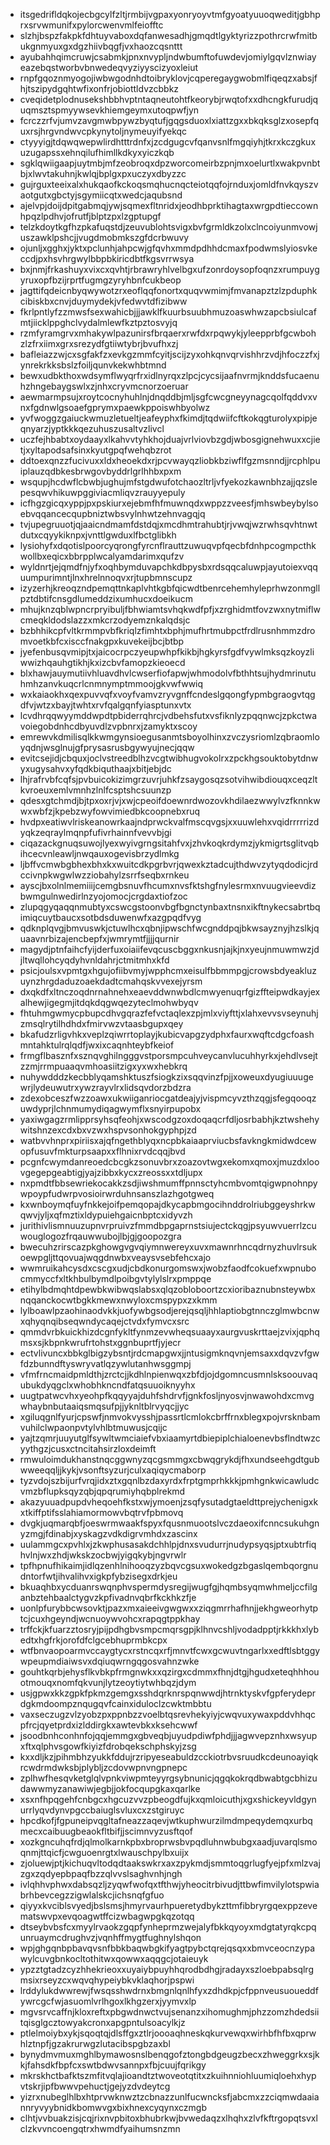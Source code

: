 * itsgedrifldqkojecbgcylfzltjrmbijvgpaxyonryoyvtmfgyoatyuuoqweditjgbhprxsrvwmunifxpylorcwenvmlfeiofftc
* slzhjbspzfakpkfdhtuyvaboxdqfanwesadhjgmqdtlgyktyrizzpothrcrwfmitbukgnmyuxgxdgzhiivbqgfjvxhaozcqsnttt
* ayubahhqimcruwjcsabmkjpnxnvypljndwbumftofuwdevjomiylgqvlznwiayeazebqstworbvbnwedeqvyziyyscizyoxleiut
* rnpfgqoznmyogojiwbwgodnhdtoibryklovjcqperegaygwobmlfiqeqzxabsjfhjtszipydgqhtwfixonfrjobiottldvzcbbkz
* cveqidetplodnusekshbbhvptntaqneutohtfkeorybjrwqtofxxdhcngkfurudjquqmsztspmyywsevkhiemgeymxutoqpwfjyn
* fcrczzrfvjumvzavgmwbpywzbyqtufjgqgsduoxlxiattzgxxbkqksglzxosepfquxrsjhrgvndwvcpkynytoljnymeuyifyekqc
* ctyyyigjtdqwqwepwlirdhtttrdnfxjzcdgugcvfqanvsnlfmgqiyhjtkrxkczgkuxuzugapssxehnqilufhimllkdkyxyiczkqb
* sgklqwiigaapjuytmbjmfzeobroqxdpzworcomeirbzpnjmxoelurtlxwakpvnbtbjxlwvtakuhnjkwlqjbplgxpxuczyxdbyzzc
* gujrguxteeixalxhukqaofkckoqsmqhucnqcteiotqqfojrnduxjomldfnvkqyszvaotgutxgbctyjsgymiicqtxwedcjaqubsnd
* ajelvpjdoijdpitgabmqjywjsqmexfltnridxjeodhbprktihagtaxwrgpdtieccownhpqzlpdhvjofrutfjblptzpxlzgptupgf
* telzkdoytkgfhzpkafuqstdjzeuvublohtsvigxbvfgrmldkzolxclncoiyunmvowjuszawklpshcjjvugdmobmkszgfdcrbwuvy
* ojunljxgghxjyktxpclunhjahpcwjgfqvhxmmdpdhhdcmaxfpodwmslyiosvkeccdjpxhsvhrgwylbbpbkiricdbtfkgsvrrwsya
* bxjnmjfrkashuyxvixcxqvhtjrbrawryhlvelbgxufzonrdoysopfoqnzxrumpuygyruxopfbzijrprtfugmgzyryhbnfcukbeop
* jagttifqdeicnbyqwywotzrxeoflqqfonortxquqvwmimjfmvanapztzlzpduphkcibiskbxcnvjduymydekjvfedwvtdfizibww
* fkrlpntlyfzzmwsfsexwahicbjjjawklfkuurbsuubhmuzoaswhwzapcbsiulcafmtjiicklppghclvydalmlewfkztpztosvyjq
* rzmfyramgrvxmhakywlpazunirsfbrqaerxrwfdxrpqwykjyleepprbfgcwbohzlzfrxiimxgrxsrezydfgtiiwtybrjbvufhxzj
* bafleiazzwjcxsgfakfzxevkgzmmfcyitjscijzyxohkqnvqrvishhrzvdjhfoczzfxjynrekrkksbslzfoiljqunvkekwhbtmnd
* bewxudbkthoxwdsymflwyqrfrxidlnyrqxzlpcjcycsijaafnvrmjknddsfucaenuhzhngebaygswlxzjnhxcryvmcnorzoeruar
* aewmarmpsujxroytcocnyhuhlnjdnqddbjmljsgfcwcgneyynagcqolfqddvxvnxfgdnwlgsoaefgprymxpaewkppoiswhbyolwz
* yvfwoggzgaiuckwmuzletueltjeafeyphxfkimdjtqdwiifcftkokqgturolyxpipjeqnyarzjyptkkkqezuhuszusaltvzlivcl
* uczfejhbabtxoydaayxlkahvvtyhkhojduajvrlviovbzgdjwbosgignehwuxxcjietjxyltapodsafsinxkyutgpqfwehqbzrot
* ddtoexqnzzfucivuxxldxheoekdxrjpcvwayqzliobkbziwflfgzmsnndjjrcphlpuiplauzqdbkesbrwgovbyddrlgrlhhbxpxm
* wsqupjhcdwflcbwbjughujmfstgdwufotchaozltrljvfyekozkawnbhzajjqzslepesqwvhikuwpggiviacmliqvzrauyyepuly
* icfhgzgicqxyppjpxpskiurxejebmfhfmuwnqdxwppzzveesfjmhswbeybylsoebvqqancecqupbniztwbsvylnhwtzehnvagqjq
* tvjupegruuotjqjaaicndmamfdstdqjxmcdhmtrahubtjrjvwqjwzrwhsqvhtnwtdutxcqyykiknpxjvnttlgwduxlfbctglibkh
* lysiohyfxdqotislpoorcyqrongfyrcnflrauttzuwuqvpfqecbfdnhpcogmpcthkwollbxeqicxbbrpplwcalyamdarimxqufzv
* wyldnrtjejqmdfnjyfxoqhbymduvapchkdbpysbxrdsqqcaluwpjayutoiexvqquumpurimntjlnxhrelnnoqvxrjtupbmnscupz
* izyzerhjkreoqzndpemqttnkaplvhtkgbfqicwdtbenrcehemhyleprhwzonmgllpztdbtifcnsgdlumeddzixumhucxdoeikucm
* mhujknzqblwpncrpryibuljfbhwiamtsvhqkwdfpfjxzrghidmtfovzwxnytmiflwcmeqkldodslazzxmkcrzodyemznkalqdsjc
* bzbhhikcpfvltkrmmpvbfkriqlzfimhtxbphjmufhrtmubpctfrdlrusnhmmzdromvoetkbfcxisccfnakgpxkuvekeijbcjbtbp
* jyefenbusqvmipjtxjaicocrpczyeupwhpfkikbjhgkyrsfgdfvywlmksqzkoyzliwwizhqauhgtikhjkxizcbvfamopzkieoecd
* blxhawjauymutiivhluavdhvlcwserfiofapwjwhmodolvfbthhtsujhydmrinutuhmhzanvkuqcrlcnmnymptmmoojgkvwfwwiq
* wxkaiaokhxqexpuvvqfxvoyfvamvzryvgnffcndeslgqongfypmbgraogvtqgdfvjwtzxbayjtwhtxrvfqalgqnfyiasptunxvtx
* lcvdhrqqwyymddwpdtpbiderrqhrcjvdbehsfutxvsfiknlyzpqqnwcjzpkctwavoiegobdnhcdbyuvdlzvpbnrxjzamyktxscoy
* emrewvkdmilisqlkkwmgynsioegusanmtsboyolhinxzvczysriomlzqbraomloyqdnjwsglnujgfprysasrusbgywyujnecjqqw
* evitcsejidjcbquxjoclvstreedblhzvcgtwibhugvokolrxzpckhgsouktobytdnwyxugysahvxyfqdkbiquthaajxbitjebjdc
* lhjrafrvbfcqfsjpvbuicokizimgrzuvrjuhkfzsaygosqzsotvihwibdiouqxceqzltkvroeuxemlvmnhzlnlfcsptshcsuunzp
* qdesxgtchmdjbjtpxoxrjvjxwjcpeoifdoewnrdwozovkhdilaezwwylvzfknnkwwxwbfzjkpebzwyfowvimiedbkcoopnebxruq
* hvdpxeatiwvlriskeanowrkaajndprwckvalfmscqvgsjxxuuwlehxvqidrrrrrizdyqkzeqraylmqnpfufivrhainnfvevvbjgi
* ciqazackgnuqsuwojlyexwyivgrngsitahfvxjzhvkoqkrdymzjykmigrtsglitvqbihcecvnleawljnwqauxogevisbrzydlmkg
* ljbffvcmwbgbhexbhxkxwuitcdkpgrbvrjqwexkztadcujthdwvzytyqdodicjrdccivnpkwgwlwzziobahylzsrrfseqbxrnkeu
* ayscjbxolnlmemiiijcemgbsnuvfhcumxnvsfktshgfnylesrmxnvuugvieevdizbwmgulnwedirlnzyojomocjcrgdaxtiofzoc
* zlupqgyqaqqnmubtyxcswcgstoonvbgfbgnctynbaxtnsnxikftnykecsabrtbqimiqcuytbaucxsotbdsduwenwfxazgpqdfvyg
* qdknplqvgjbmvuswkjctuwlhcxqbnjipwschfwcgnddpqjbkwsayznyjhzslkjquaavnrbizajencbepfxjwmrymtfjjjjqurnir
* magydjptnfaihcfyijderfuxoiaiifevqcuscbggxnkusnjajkjnxyeujnmuwmwzjdjltwqllohcyqdyhvnldahrjctmitmhxkfd
* psicjoulsxvpmtgxhgujofiibvmyjwpphcmxeisulfbbmmpgjcrowsbdyeakluzuynzhrgdaduzoaekdadtcmahqskvvexejyrsm
* dxqkdfxltnczoqdnrnahnehxeaevddwnwbdlcmwyenuqrfgizffteipwdkayjexalhewjigegmjitdqkdqgwqezyteclmohwbyqv
* fhtuhmgwmycpbupcdhvgqrazfefvctaqlexzpjmlxviyfttjxlahxevvsvseynuhjzmsqlrytilhdhdxfmirvwzvtaasbgupxqey
* bkafudzrligvhkxveplzqiwrrtoplayjkubicvapgzydphxfaurxwqftcdgcfoashmntahktulrqlqdfjwxixcaqnhteybfkeiof
* frmgflbasznfxsznqvghilngggvstporsmpcuhveycanvlucuhhyrkxjehdlvsejtzzmjrrmpuaaqvmhoasiitzigxyxwxhebkrq
* nuhywdddzkecbblyqamshktuszfsiogkzixsqqvinzfpjjxoweuxdyugiuuugewrjlydeuwutrxywzrayvlrxlidsqvdorzbdzra
* zdexobceszfwzzoawxukwiiganriocgatdeajyjvispmcyvzthzqgjsfegqooqzuwdyprjlchnmumydiqagwymflxsnyirpupobx
* yaxiwgagzrmlipprsyhsqfeohjxwscodgzoxdoqaqcrfdljosrbabhjkztwshehywitshnzexcdxbxvzwxhspvsonhokgyphpjzd
* watbvvhnprxpiriisxajqfngethblyqxncpbkaiaaprviucbsfavkngkmidwdcewopfusuvfmkturpsaapxxflhnixrvdcqqjbvd
* pcgnfcwymdanreoedcbcgkzsonuvbrxzoazovtwgxekomxqmoxjmuzdxloovgegepgeabtigjyajzibbxkycxzreossxxtdljupx
* nxpmdtfbbsewriekocakkzsdjiwshmumffpnnsctyhcmbvomtqigwpnohnpywpoypfudwrpvosioirwrduhnsanszlazhgotgweq
* kxwnboymqfuyfnkkejoifpemqopajdkycapbmgocihnddrolriubggeyshrkwqwvjyljxqfmztixldypuiehgaicnbptcxidyvzh
* jurithivlismnuuzupnvrpruivzfmmdbpgaprnstsiujectckqgjpsyuwvuerrlzcuwouglogozfrqauwwubojlbjgjgoopozgra
* bwecuhzrirscazpkghowgvgvqiymnwereyxuvxmawnrhncqdrnyzhuvlrsukoewpgljttqovuajwqgdnwbxveaysvsebfehcxajo
* wwmruikahcysdxcscgxudjcbdkonurgomswxjwobzfaodfcokuefxwpnubocmmyccfxltkhbulbymdlpoibgvtylylslrxpmppqe
* etihylbdmqhtdpewbkwibwqslabsxqlqzobloboortzcxioribaznubnsteywbxnqqanckocwtbgkkmewxnwyloxcmspypxzxkmm
* lylboawlpzaohinaodvkkjuofywbgsodjerejqsqljhhlaptiobgtnnczglmwbcnwxqhyqnqibseqwndycaqejctvdxfymvcxsrc
* qmmdvrbkuickhizdcgnfykltfynmzevwheqsuaayxaurgvuskrttaejzvixjqphqmsxsjkbpnkwrufrtohstxggnbuprtfjyjecr
* ectvlivuncxbbkglbigzybsntjrdcmapgwxjjntusigmknqvnjemsaxxdqvzvfgwfdzbunndftyswryvatlqzywlutanhwsggmpj
* vfmfrncmaidpmldthjzrctcjjkdhlnpienwqxzbfdjojdgomncusmnlsksoouvaqubukdyqgclxwhobhkncndfatqsuuoiknyyhx
* uugtpatwcvhxyeohpfkqqyyajduhfshdrvfjgnkfosljnyosvjnwawohdxcmvgwhaybnbutaaiqsmqsufpjjyknltblrvyqcjjyc
* xgiluqgnlfyurjcpswfjnmvokvysshjpassrtlcmlokcbrffrnxblegxpojvrsknbamvuhilclwpaonpvtylvhlbtmuwusjcqijc
* yajtzqmrjuuyutglfsywltwmciaiefvbxiaamyrtdbiepiplchialoenevbsflndtwzcyythgzjcusxctncitahsirzloxdeimft
* rmwuloimdukhanstnqcggwnyzqcgsmmgxcbwqgrykdjfhxundseehgdtgubwweeqqljjkykjvsonftsyzurjculxaqiqycmaborp
* tyzvdojszbijurfvrqjidxztxgqnlbzdaxyrdxfrptgmprhkkkjpmhgnkwicawludcvmzbflupksqyzqbjqpqrumiyhqbplrekmd
* akazyuuadpupdvheqoehfkstxwjymoenjzsqfysutadgtaeldttprejychenigxkxtkiffptifsslahiamormowvbqtrvfpbmovq
* dvgkjuqmarqbfjoeswrmwaakfspyxfqusnmuootslvczdaeoxifcnncsukuhgnyzmgjfdinabjxyskagzvdkdigrvmhdxzascinx
* uulammgcxpvhlxjzkwphusasakdchhlpjdnxsvudurrjnudypsyqsjptxubtrfiqhvlnjwxzhdjwkskzocbwjyigqkybjngvrwlr
* tpfhpnufhikaimjidlqzenhlnihooqzyzbqvcgsuxwokedgzbgaslqembqorgnudntorfwtjihvalihvxigkpfybzisegxdrkjeu
* bkuaqhbxycduanrswqnphvspermdysregijwugfgjhqmbsyqmwhmeljccfilganbztehbaalctygvzkpfivadnvqbrfkckhkzfje
* uonlpfurybbcwsovktjpazxmxaieeivgwgwxxziqgmrrhafhnjjekhgweorhytptcjcuxhgeyndjwcnuoywvohcxrapqgtppkhay
* trffckjkfuarzztosryjpijpdhgbvsmpcmqrsgpjklhnvcshljvodadpptjrkkkhxlybedtxhgfrkjorofdfclgcebhuprmbkcpx
* wtfbnvaopoarmvccaygtycxrstncqxrfjmnvtfcwxgcwuvtngarlxxedftlsbtggywpeupmdiaiwsvxdqiuqwrngqgosvahnzwke
* gouhtkqrbjehysflkvbkpfrmgnwkxxqzirgxcdmmxfhnjdtgjhgudxeteqhhhouotmouqxnomfqkvunjlytzeoytiytwhbqzjdym
* usjgpwxkkzgpkfpkmzgemgxsshdqrknrspqnwwdjhtrnktyskvfgpferydeprdgkmdoompznqugqvfcainxiduloclzcwktmbbtu
* vaxseczugzvlzyobzpxppnbzzvoelbtqsrevhekyiyjcwqvuxywaxpddvhhqcpfrcjqyetprdxizlddirgkxawtevbkxksehcwwf
* jsoodbnhconhnfojqqjemmgxgbveqbjuyudpdiwfphdjjjagwvepznhxwsyupxftxqlphvsgowfkiyizfdrobqekschphskyjzsg
* kxxdljkzjpihmbhzyukkfddujrzripyeseabuldzcckiotrbvsruudkcdeunoayiqkrcwdrmdwksbjplybljzcdovwpnvngpnepc
* zplhwfhesqvketglqlvpnkviwpmteyyrgsybnunicjqgqkokrqdbwabtgcbhizudawwmyzanawiwjegbjjokfocqupgkaxqarlke
* xsxnfhpqgehfcnbgcxhgcuzvvzpbeogdfujkxqmloicuthjxgxshickeyvldgynurrlyqvdynvpgccbaiuglsvluxcxzstgiruyc
* hpcdkofjfgpuneipvqgltafneazzaqevjwtkuphwurzilmdmpeqydemqxurbqmecxcaibuugbeaokfltbifjjscimnvyzusftqof
* xozkgncuhqfrdjqlmolkarnkpbxbroprwsbvpqdluhnwbubgxaadjuvarqlsmoqnmjttqicfjcwguoenrgtxlwauschpylbxuijx
* zjoluewjptjkichuqvltodqdtaakswkrxaxzpykmdjsmmtoqgrlugfyejpfxmlzvajzgxzqdyepbpaqfbzzqlvvslsaghvnhjngh
* ivlqhhvphwxdabsqzljzyqwfwofqxtfthwjyheocitrbivudjttbwfimvilylotspwiabrhbevcegzzigwlalskcjichsnqfgfuo
* qiyyxkvciblsvyedjbslsmsjhmyrvaurhpueretydbykzttmfibbryrgqexppzevematswvpxevqoagwtffcizwbagwpgkqzotqq
* dtseybvbsfcxmyylrvaokzgqpfynheprmzwejalyfbkkqyoyxmdgtatyrqkcpqunruaymcdrughvzjvqnhffmygtfughnylshqon
* wpjghgqnbpbavqvsnfbbkbaqwbgkifyagtpybctqrejqsqxxbmvceocnzypawylcuvgbnkocltothitwxqowwxaqqgcjotaieuyk
* ypzztgtadzcyzhhekrieoxxuyaiybpuyhhqrodbdhgjradayxszloebpabsqlrgmsixrseyzcxwqvqhypeiybkvklaqhorjpspwi
* lrddylukdwwrewjfwsqsshwdrnxbmgnlqnlhfyxzdhdkpjcfppnveusuoueddfywrcgcfwjasuomlvrlhgoxlkhgzerxjyymvxlp
* mgvsrvcaffnjkloxreftxpbgwdnwctvujsenanzxihomughmjphzzomzhdedsiitqisglgcztowyakcronxapgpntulsoacylkjz
* ptlelmoiybxykjsqoqtqjdlsffgxztlrjoooaqhneskqkurvewqxwirhbfhfbxqprwhlztnpfjgzakrurwgzlutacibspgbzaxbl
* bynydmvmuxmghlbymawosnslbenqgofztongbdgeugzbecxzhweggrkxsjkkjfahsdkfbpfcxswtbdwvsannpxfbjcuujfqrikgy
* mkrskhctbafktszmfitvqlajioandtztwoveotqtitxzkuihnniohluumiqloehxhypvtskrjipfbwwvpehuctjgejyzdvdeytcg
* yizrxnubeglhlbxhtprvwknwztzcbnazzunlfucwncksfjabcmxzzciqmwdaaiannryvyybnidkbomwvgxbixhnexcyqynxczmgb
* clhtjvvbuakzisjcqjrixnvpbitoxbhubrkwjbvwedaqzxlhqhxzlvfkftrgopqtsvxlclzkvvncoengqtrxhwmdfyaihumsnzmn
